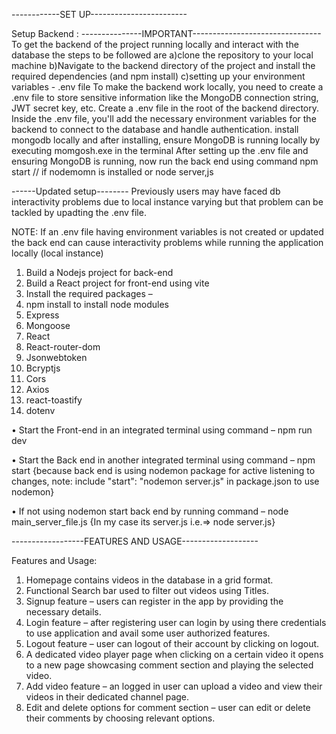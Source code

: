 ------------SET UP------------------------

Setup Backend :  ---------------IMPORTANT--------------------------------
To get the backend of the project running locally and interact with the database  the steps to be followed are
a)clone the repository to your local machine
b)Navigate to the backend directory of the project and install the required dependencies (and npm install)
c)setting up your environment variables - .env file
   To make the backend work locally, you need to create a .env file to store sensitive information like the MongoDB connection string, JWT secret key, etc.
   Create a .env file in the root of the backend directory. 
   Inside the .env file, you'll add the necessary environment variables for the backend to connect to the database and handle authentication.
   install mongodb locally and after installing, ensure MongoDB is running locally by executing momgosh.exe  in the terminal
   After setting up the .env file and ensuring MongoDB is running, now run the back end using command 
   npm start // if nodemomn is installed 
   or 
   node server,js

   
  ------Updated setup--------
  Previously users may have faced db interactivity problems due to local instance varying but that problem can be tackled by upadting the .env file.

 NOTE: If an .env file having environment variables is not created or updated the back end can cause interactivity problems while running the application locally (local instance)

1) Build a Nodejs project for back-end
2) Build a React project for front-end using vite 
3) Install the required packages –
4) npm install to install node modules
5) Express
6) Mongoose
7) React
8) React-router-dom
9) Jsonwebtoken
10) Bcryptjs
11) Cors
12)  Axios
13) react-toastify
14) dotenv

•	Start the Front-end in an integrated terminal using command – 
 npm run dev 

•	Start the Back end in another integrated terminal using command –
npm start 
{because back end is using nodemon package for active listening to changes, note: include  "start": "nodemon server.js" in package.json to use nodemon}

•	If not using nodemon start back end by running command –
node main_server_file.js 
{In my case its server.js i.e.=> node server.js}

------------------FEATURES AND USAGE-------------------

Features and Usage: 

1)	Homepage contains videos in the database in a grid format.
2) Functional Search bar used to filter out videos using Titles.
3) Signup feature – users can register in the app by providing the necessary details.
4) Login feature – after registering user can login by using there credentials to use application and avail some user authorized features.
5) Logout feature – user can logout of their account by clicking on logout.
6) A dedicated video player page when clicking on a certain video it opens to a new page showcasing comment section and playing the selected video.
7) Add video feature – an logged in user can upload a video and view their videos in their dedicated channel page.
8) Edit and delete options for comment section – user can edit or delete their comments by choosing relevant options.

